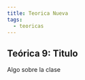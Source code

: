 ```yaml
---
title: Teorica Nueva
tags: 
  - teoricas
---
```


## Teórica 9: Titulo

Algo sobre la clase

<!--
## Bioinformática Estructural: Motivos Lineales

Clase teórica de biología estructural. Características de Motivos Lineales y predicción.

* :fontawesome-regular-file-pdf: [Slides](https://drive.google.com/file/d/1ZfHal-LW2O1VhY2uTOac4EKES5hRNiWD/view?usp=sharing) 
 
 ![type:video](https://www.youtube.com/embed/P3q234yWqWk)

 -->
